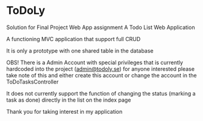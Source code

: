 # ToDoLy

Solution for Final Project Web App assignment
A Todo List Web Application

A functioning MVC application that support full CRUD

It is only a prototype with one shared table in the database

OBS! There is a Admin Account with special privileges that is currently hardcoded into the project (admin@todoly.se) for anyone interested please take note of this and either create this account or change the account in the ToDoTasksController

It does not currently support the function of changing the status (marking a task as done) directly in the list on the index page


Thank you for taking interest in my application
